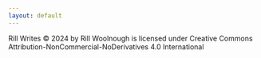 ```yaml
---
layout: default
---
```


Rill Writes © 2024 by Rill Woolnough is licensed under Creative Commons Attribution-NonCommercial-NoDerivatives 4.0 International 
